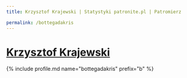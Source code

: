 ```yaml
---
title: Krzysztof Krajewski | Statystyki patronite.pl | Patromierz

permalink: /bottegadakris
---
```


# [Krzysztof Krajewski](https://patronite.pl/bottegadakris)

{% include profile.md name="bottegadakris" prefix="b" %}
